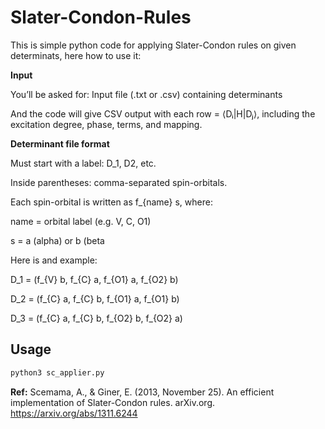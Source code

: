 # Slater-Condon-Rules

This is simple python code for applying Slater-Condon rules on given determinats, here how to use it:

**Input**

You’ll be asked for:
Input file (.txt or .csv) containing determinants

And the code will give CSV output with each row = ⟨Dᵢ|H|Dⱼ⟩, including the excitation degree, phase, terms, and mapping.

**Determinant file format**

Must start with a label: D_1, D2, etc.

Inside parentheses: comma-separated spin-orbitals.

Each spin-orbital is written as f_{name} s, where:

name = orbital label (e.g. V, C, O1)

s = a (alpha) or b (beta

Here is and example:

D_1 = (f_{V} b, f_{C} a, f_{O1} a, f_{O2} b)

D_2 = (f_{C} a, f_{C} b, f_{O1} a, f_{O1} b)

D_3 = (f_{C} a, f_{C} b, f_{O2} b, f_{O2} a)

## Usage

```bash
python3 sc_applier.py
```

**Ref:**
Scemama, A., & Giner, E. (2013, November 25). An efficient implementation of Slater-Condon rules. arXiv.org. https://arxiv.org/abs/1311.6244

